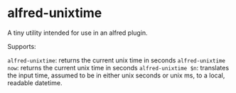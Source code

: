 # alfred-unixtime

A tiny utility intended for use in an alfred plugin.

Supports:

`alfred-unixtime`: returns the current unix time in seconds
`alfred-unixtime now`: returns the current unix time in seconds
`alfred-unixtime $n`: translates the input time, assumed to be in either unix seconds or unix ms, to a local, readable datetime.
